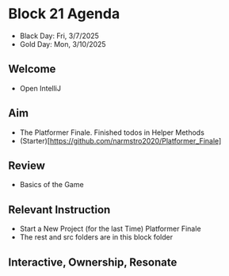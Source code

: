 
# Block 21 Agenda
- Black Day: Fri, 3/7/2025
- Gold Day: Mon, 3/10/2025

## Welcome

- Open IntelliJ

## Aim

- The Platformer Finale.  Finished todos in Helper Methods
- (Starter)[https://github.com/narmstro2020/Platformer_Finale]

## Review
- Basics of the Game

## Relevant Instruction
- Start a New Project (for the last Time) Platformer Finale
- The rest and src folders are in this block folder

## Interactive, Ownership, Resonate